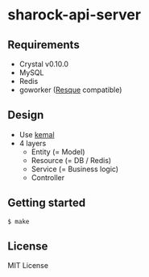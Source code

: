 # sharock-api-server

## Requirements

- Crystal v0.10.0
- MySQL
- Redis
- goworker ([Resque](https://github.com/benmanns/goworker) compatible)

## Design

- Use [kemal](https://github.com/sdogruyol/kemal)
- 4 layers
  - Entity (= Model)
  - Resource (= DB / Redis)
  - Service (= Business logic)
  - Controller

## Getting started

```
$ make
```

## License
MIT License
